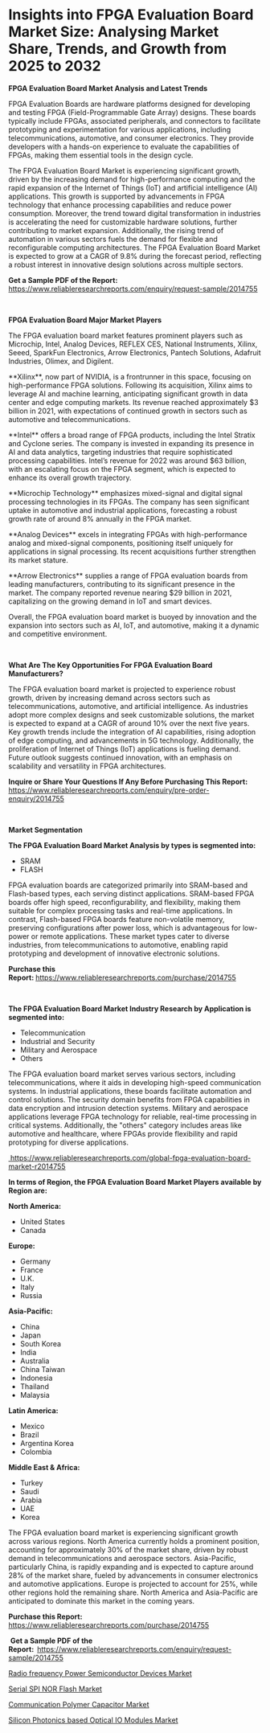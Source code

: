 <p><h1>Insights into FPGA Evaluation Board Market Size: Analysing Market Share, Trends, and Growth from 2025 to 2032</h1></p><p><strong>FPGA Evaluation Board Market Analysis and Latest Trends</strong></p>
<p><p>FPGA Evaluation Boards are hardware platforms designed for developing and testing FPGA (Field-Programmable Gate Array) designs. These boards typically include FPGAs, associated peripherals, and connectors to facilitate prototyping and experimentation for various applications, including telecommunications, automotive, and consumer electronics. They provide developers with a hands-on experience to evaluate the capabilities of FPGAs, making them essential tools in the design cycle.</p><p>The FPGA Evaluation Board Market is experiencing significant growth, driven by the increasing demand for high-performance computing and the rapid expansion of the Internet of Things (IoT) and artificial intelligence (AI) applications. This growth is supported by advancements in FPGA technology that enhance processing capabilities and reduce power consumption. Moreover, the trend toward digital transformation in industries is accelerating the need for customizable hardware solutions, further contributing to market expansion. Additionally, the rising trend of automation in various sectors fuels the demand for flexible and reconfigurable computing architectures. The FPGA Evaluation Board Market is expected to grow at a CAGR of 9.8% during the forecast period, reflecting a robust interest in innovative design solutions across multiple sectors.</p></p>
<p><strong>Get a Sample PDF of the Report:&nbsp;</strong> <a href="https://www.reliableresearchreports.com/enquiry/request-sample/2014755?utm_campaign=28&utm_medium=2&utm_source=Github&utm_content=ia&utm_term=17012025&utm_id=fpga-evaluation-board">https://www.reliableresearchreports.com/enquiry/request-sample/2014755</a></p>
<p>&nbsp;</p>
<p><strong>FPGA Evaluation Board Major Market Players</strong></p>
<p><p>The FPGA evaluation board market features prominent players such as Microchip, Intel, Analog Devices, REFLEX CES, National Instruments, Xilinx, Seeed, SparkFun Electronics, Arrow Electronics, Pantech Solutions, Adafruit Industries, Olimex, and Digilent. </p><p>**Xilinx**, now part of NVIDIA, is a frontrunner in this space, focusing on high-performance FPGA solutions. Following its acquisition, Xilinx aims to leverage AI and machine learning, anticipating significant growth in data center and edge computing markets. Its revenue reached approximately $3 billion in 2021, with expectations of continued growth in sectors such as automotive and telecommunications.</p><p>**Intel** offers a broad range of FPGA products, including the Intel Stratix and Cyclone series. The company is invested in expanding its presence in AI and data analytics, targeting industries that require sophisticated processing capabilities. Intel’s revenue for 2022 was around $63 billion, with an escalating focus on the FPGA segment, which is expected to enhance its overall growth trajectory.</p><p>**Microchip Technology** emphasizes mixed-signal and digital signal processing technologies in its FPGAs. The company has seen significant uptake in automotive and industrial applications, forecasting a robust growth rate of around 8% annually in the FPGA market.</p><p>**Analog Devices** excels in integrating FPGAs with high-performance analog and mixed-signal components, positioning itself uniquely for applications in signal processing. Its recent acquisitions further strengthen its market stature.</p><p>**Arrow Electronics** supplies a range of FPGA evaluation boards from leading manufacturers, contributing to its significant presence in the market. The company reported revenue nearing $29 billion in 2021, capitalizing on the growing demand in IoT and smart devices.</p><p>Overall, the FPGA evaluation board market is buoyed by innovation and the expansion into sectors such as AI, IoT, and automotive, making it a dynamic and competitive environment.</p></p>
<p>&nbsp;</p>
<p><strong>What Are The Key Opportunities For FPGA Evaluation Board Manufacturers?</strong></p>
<p><p>The FPGA evaluation board market is projected to experience robust growth, driven by increasing demand across sectors such as telecommunications, automotive, and artificial intelligence. As industries adopt more complex designs and seek customizable solutions, the market is expected to expand at a CAGR of around 10% over the next five years. Key growth trends include the integration of AI capabilities, rising adoption of edge computing, and advancements in 5G technology. Additionally, the proliferation of Internet of Things (IoT) applications is fueling demand. Future outlook suggests continued innovation, with an emphasis on scalability and versatility in FPGA architectures.</p></p>
<p><strong>Inquire or Share Your Questions If Any Before Purchasing This Report:</strong> <a href="https://www.reliableresearchreports.com/enquiry/pre-order-enquiry/2014755?utm_campaign=28&utm_medium=2&utm_source=Github&utm_content=ia&utm_term=17012025&utm_id=fpga-evaluation-board">https://www.reliableresearchreports.com/enquiry/pre-order-enquiry/2014755</a></p>
<p>&nbsp;</p>
<p><strong>Market Segmentation</strong></p>
<p><strong>The FPGA Evaluation Board Market Analysis by types is segmented into:</strong></p>
<p><ul><li>SRAM</li><li>FLASH</li></ul></p>
<p><p>FPGA evaluation boards are categorized primarily into SRAM-based and Flash-based types, each serving distinct applications. SRAM-based FPGA boards offer high speed, reconfigurability, and flexibility, making them suitable for complex processing tasks and real-time applications. In contrast, Flash-based FPGA boards feature non-volatile memory, preserving configurations after power loss, which is advantageous for low-power or remote applications. These market types cater to diverse industries, from telecommunications to automotive, enabling rapid prototyping and development of innovative electronic solutions.</p></p>
<p><strong>Purchase this Report:&nbsp;</strong><a href="https://www.reliableresearchreports.com/purchase/2014755?utm_campaign=28&utm_medium=2&utm_source=Github&utm_content=ia&utm_term=17012025&utm_id=fpga-evaluation-board">https://www.reliableresearchreports.com/purchase/2014755</a></p>
<p>&nbsp;</p>
<p><strong>The FPGA Evaluation Board Market Industry Research by Application is segmented into:</strong></p>
<p><ul><li>Telecommunication</li><li>Industrial and Security</li><li>Military and Aerospace</li><li>Others</li></ul></p>
<p><p>The FPGA evaluation board market serves various sectors, including telecommunications, where it aids in developing high-speed communication systems. In industrial applications, these boards facilitate automation and control solutions. The security domain benefits from FPGA capabilities in data encryption and intrusion detection systems. Military and aerospace applications leverage FPGA technology for reliable, real-time processing in critical systems. Additionally, the "others" category includes areas like automotive and healthcare, where FPGAs provide flexibility and rapid prototyping for diverse applications.</p></p>
<p><a href="https://www.reliableresearchreports.com/global-fpga-evaluation-board-market-r2014755?utm_campaign=28&utm_medium=2&utm_source=Github&utm_content=ia&utm_term=17012025&utm_id=fpga-evaluation-board">&nbsp;https://www.reliableresearchreports.com/global-fpga-evaluation-board-market-r2014755</a></p>
<p><strong>In terms of Region, the FPGA Evaluation Board Market Players available by Region are:</strong></p>
<p>
    <p> <strong> North America: </strong>
        <ul>
            <li>United States</li>
            <li>Canada</li>
        </ul>
        </p> 
    <p> <strong> Europe: </strong>
        <ul>
            <li>Germany</li>
            <li>France</li>
            <li>U.K.</li>
            <li>Italy</li>
            <li>Russia</li>
        </ul>
        </p> 
    <p> <strong> Asia-Pacific: </strong>
        <ul>
            <li>China</li>
            <li>Japan</li>
            <li>South Korea</li>
            <li>India</li>
            <li>Australia</li>
            <li>China Taiwan</li>
            <li>Indonesia</li>
            <li>Thailand</li>
            <li>Malaysia</li>
        </ul>
        </p> 
    <p> <strong> Latin America: </strong>
        <ul>
            <li>Mexico</li>
            <li>Brazil</li>
            <li>Argentina Korea</li>
            <li>Colombia</li>
        </ul>
        </p> 
    <p> <strong> Middle East & Africa: </strong>
        <ul>
            <li>Turkey</li>
            <li>Saudi</li>
            <li>Arabia</li>
            <li>UAE</li>
            <li>Korea</li>
        </ul>
    </p>
    </p>
<p><p>The FPGA evaluation board market is experiencing significant growth across various regions. North America currently holds a prominent position, accounting for approximately 30% of the market share, driven by robust demand in telecommunications and aerospace sectors. Asia-Pacific, particularly China, is rapidly expanding and is expected to capture around 28% of the market share, fueled by advancements in consumer electronics and automotive applications. Europe is projected to account for 25%, while other regions hold the remaining share. North America and Asia-Pacific are anticipated to dominate this market in the coming years.</p></p>
<p><strong>Purchase this Report: </strong><a href="https://www.reliableresearchreports.com/purchase/2014755?utm_campaign=28&utm_medium=2&utm_source=Github&utm_content=ia&utm_term=17012025&utm_id=fpga-evaluation-board">https://www.reliableresearchreports.com/purchase/2014755</a></p>
<p>&nbsp;<strong>Get a Sample PDF of the Report:&nbsp;&nbsp;</strong><a href="https://www.reliableresearchreports.com/enquiry/request-sample/2014755?utm_campaign=28&utm_medium=2&utm_source=Github&utm_content=ia&utm_term=17012025&utm_id=fpga-evaluation-board">https://www.reliableresearchreports.com/enquiry/request-sample/2014755</a></p>
<p><strong></strong></p>
<p><p><a href="https://github.com/steidmindy199393/Market-Research-Report-List-1/blob/main/radio-frequency-power-semiconductor-devices-market.md?utm_campaign=28&utm_medium=2&utm_source=Github&utm_content=ia&utm_term=17012025&utm_id=fpga-evaluation-board">Radio frequency Power Semiconductor Devices Market</a></p><p><a href="https://github.com/santosh758595/Market-Research-Report-List-6/blob/main/serial-spi-nor-flash-market.md?utm_campaign=28&utm_medium=2&utm_source=Github&utm_content=ia&utm_term=17012025&utm_id=fpga-evaluation-board">Serial SPI NOR Flash Market</a></p><p><a href="https://github.com/delindacallegari68/Market-Research-Report-List-1/blob/main/communication-polymer-capacitor-market.md?utm_campaign=28&utm_medium=2&utm_source=Github&utm_content=ia&utm_term=17012025&utm_id=fpga-evaluation-board">Communication Polymer Capacitor Market</a></p><p><a href="https://github.com/klindsey95/Market-Research-Report-List-1/blob/main/silicon-photonics-based-optical-io-modules-market.md?utm_campaign=28&utm_medium=2&utm_source=Github&utm_content=ia&utm_term=17012025&utm_id=fpga-evaluation-board">Silicon Photonics based Optical IO Modules Market</a></p></p>